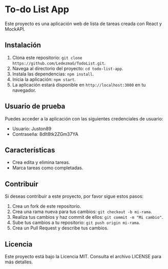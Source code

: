 # To-do List App

Este proyecto es una aplicación web de lista de tareas creada con React y MockAPI.

## Instalación

1. Clona este repositorio: `git clone https://github.com/LedezmaG/TodoList.git`.
2. Navega al directorio del proyecto: `cd todo-list-app`.
3. Instala las dependencias: `npm install`.
4. Inicia la aplicación: `npm start`.
5. La aplicación estará disponible en `http://localhost:3000` en tu navegador.

## Usuario de prueba

Puedes acceder a la aplicación con las siguientes credenciales de usuario:

- Usuario: Juston89
- Contraseña: 8dIt8tk2ZGm37YA

## Características

- Crea edita y elimina tareas.
- Marca tareas como completadas.

## Contribuir

Si deseas contribuir a este proyecto, por favor sigue estos pasos:

1. Crea un fork de este repositorio.
2. Crea una rama nueva para tus cambios: `git checkout -b mi-rama`.
3. Realiza tus cambios y haz commit de ellos: `git commit -m "Mi cambio"`.
4. Sube tus cambios a tu repositorio: `git push origin mi-rama`.
5. Crea un Pull Request y describe tus cambios.

## Licencia

Este proyecto está bajo la Licencia MIT. Consulta el archivo LICENSE para más detalles.
